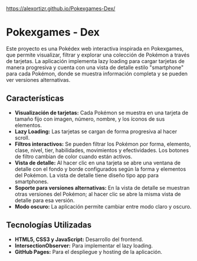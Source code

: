 https://alexortizr.github.io/Pokexgames-Dex/

# Pokexgames - Dex

Este proyecto es una Pokédex web interactiva inspirada en Pokexgames, que permite visualizar, filtrar y explorar una colección de Pokémon a través de tarjetas. La aplicación implementa lazy loading para cargar tarjetas de manera progresiva y cuenta con una vista de detalle estilo "smartphone" para cada Pokémon, donde se muestra información completa y se pueden ver versiones alternativas.

## Características

- **Visualización de tarjetas:** Cada Pokémon se muestra en una tarjeta de tamaño fijo con imagen, número, nombre, y los íconos de sus elementos.
- **Lazy Loading:** Las tarjetas se cargan de forma progresiva al hacer scroll.
- **Filtros interactivos:** Se pueden filtrar los Pokémon por forma, elemento, clase, nivel, tier, habilidades, movimientos y efectividades. Los botones de filtro cambian de color cuando están activos.
- **Vista de detalle:** Al hacer clic en una tarjeta se abre una ventana de detalle con el fondo y borde configurados según la forma y elementos del Pokémon. La vista de detalle tiene diseño tipo app para smartphones.
- **Soporte para versiones alternativas:** En la vista de detalle se muestran otras versiones del Pokémon; al hacer clic se abre la misma vista de detalle para esa versión.
- **Modo oscuro:** La aplicación permite cambiar entre modo claro y oscuro.

## Tecnologías Utilizadas

- **HTML5, CSS3 y JavaScript:** Desarrollo del frontend.
- **IntersectionObserver:** Para implementar el lazy loading.
- **GitHub Pages:** Para el despliegue y hosting de la aplicación.


